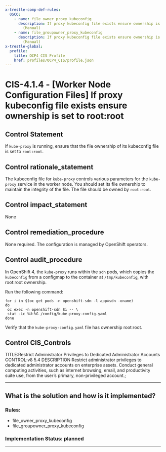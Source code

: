 ```yaml
---
x-trestle-comp-def-rules:
  OSCO:
    - name: file_owner_proxy_kubeconfig
      description: If proxy kubeconfig file exists ensure ownership is set to root:root
        (Manual)
    - name: file_groupowner_proxy_kubeconfig
      description: If proxy kubeconfig file exists ensure ownership is set to root:root
        (Manual)
x-trestle-global:
  profile:
    title: OCP4 CIS Profile
    href: profiles/OCP4_CIS/profile.json
---
```


# CIS-4.1.4 - \[Worker Node Configuration Files\] If proxy kubeconfig file exists ensure ownership is set to root:root

## Control Statement

If `kube-proxy` is running, ensure that the file ownership of its kubeconfig file is set to `root:root`.

## Control rationale_statement

The kubeconfig file for `kube-proxy` controls various parameters for the `kube-proxy` service in the worker node. You should set its file ownership to maintain the integrity of the file. The file should be owned by `root:root`.

## Control impact_statement

None

## Control remediation_procedure

None required. The configuration is managed by OpenShift operators.

## Control audit_procedure

In OpenShift 4, the `kube-proxy` runs within the `sdn` pods, which copies the `kubeconfig` from a configmap to the container at `/tmp/kubeconfig`, with root:root ownership. 

Run the following command:

```
for i in $(oc get pods -n openshift-sdn -l app=sdn -oname)
do
 oc exec -n openshift-sdn $i -- \
 stat -Lc %U:%G /config/kube-proxy-config.yaml
done
```

Verify that the `kube-proxy-config.yaml` file has ownership root:root.

## Control CIS_Controls

TITLE:Restrict Administrator Privileges to Dedicated Administrator Accounts CONTROL:v8 5.4 DESCRIPTION:Restrict administrator privileges to dedicated administrator accounts on enterprise assets. Conduct general computing activities, such as internet browsing, email, and productivity suite use, from the user’s primary, non-privileged account.;

______________________________________________________________________

## What is the solution and how is it implemented?

<!-- For implementation status enter one of: implemented, partial, planned, alternative, not-applicable -->

<!-- Note that the list of rules under ### Rules: is read-only and changes will not be captured after assembly to JSON -->

<!-- Add control implementation description here for control: CIS-4.1.4 -->

### Rules:

  - file_owner_proxy_kubeconfig
  - file_groupowner_proxy_kubeconfig

### Implementation Status: planned

______________________________________________________________________
